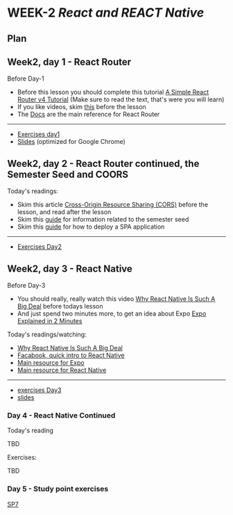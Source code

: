 # WEEK-2 *React and REACT Native*

## Plan

## Week2, day 1 - React Router

Before Day-1

- Before this lesson you should complete this tutorial [A Simple React Router v4 Tutorial](https://medium.com/@pshrmn/a-simple-react-router-v4-tutorial-7f23ff27adf)
(Make sure to read the text, that's were you will learn)
- If you like videos, skim [this](https://reacttraining.com/react-router/) before the lesson
- The [Docs](https://reacttraining.com/react-router/web/guides/philosophy) are the main reference for React Router
---
- [Exercises day1](https://docs.google.com/document/d/1o-VeUXFtrMHvkQ6HfuwHHgefiviFk1Uu_5BcpSsPWFg/edit?usp=sharing)
- [Slides](http://sem3slides.mydemos.dk/reactRouting/routing.html#1) (optimized for Google Chrome)

## Week2, day 2 - React Router continued, the Semester Seed and COORS

Today's readings:
- Skim this article [Cross-Origin Resource Sharing (CORS)](https://developer.mozilla.org/en-US/docs/Web/HTTP/CORS) before the lesson, and read after the lesson
- Skim this [guide](https://docs.google.com/document/d/1pt9ZVOtY9MID8xXGRDtDWy07GYPKs90Pj2wS2T8F9Lg/edit?usp=sharing) for information related to the semester seed
- Skim this [guide](https://docs.google.com/document/d/1Sxt-b-_BWlF1UlnLfS-mXou9RZeecze3f4EOweQXUDk/edit?usp=sharing) for how to deploy a SPA application
---
- [Exercises Day2](https://docs.google.com/document/d/1c-yHpIyWqiH0PNKoW6IAGUJi7OLe8v0wRiivXd0pgfM/edit?usp=sharing)

## Week2, day 3 - React Native

Before Day-3

- You should really, really watch this video [Why React Native Is Such A Big Deal](https://www.youtube.com/watch?v=CAc_PAbJkVU) before todays lesson
- And just spend two minutes more, to get an idea about Expo [Expo Explained in 2 Minutes](https://www.youtube.com/watch?v=IQI9aUlouMI)

Today's readings/watching:
- [Why React Native Is Such A Big Deal](https://www.youtube.com/watch?v=CAc_PAbJkVU)
- [Facabook, quick intro to React Native](https://facebook.github.io/react-native/)
- [Main resource for Expo](https://docs.expo.io/versions/latest/index.html)
- [Main resource for React Native](https://facebook.github.io/react-native/docs/getting-started.html)

---
- [exercises Day3](https://docs.google.com/document/d/1Rno9-x_B4dJwEDonpDpcq-gY3EjSxf9Lt42s9GKpYDE/edit?usp=sharing)
- [slides](http://slides.mydemos.dk/react2/react2.html#12)

### Day 4 - React Native Continued

Today's reading

TBD

Exercises:

TBD

### Day 5 - Study point exercises
[SP7](#)
